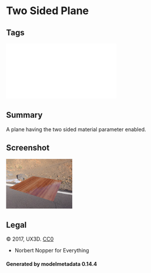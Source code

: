 # Two Sided Plane

## Tags

![core](../../Models-core.md)

## Summary

A plane having the two sided material parameter enabled.

## Screenshot

![screenshot](screenshot/screenshot.jpg)

## Legal

&copy; 2017, UX3D. [CC0](https://creativecommons.org/publicdomain/zero/1.0/legalcode)

 - Norbert Nopper for Everything

#### Generated by modelmetadata 0.14.4